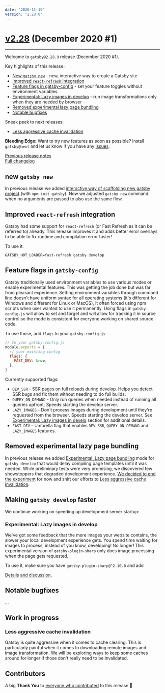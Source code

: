 ```yaml
---
date: "2020-11-19"
version: "2.28.0"
---
```


# [v2.28](https://github.com/gatsbyjs/gatsby/compare/gatsby@2.28.0-next.0...gatsby@2.28.0) (December 2020 #1)

---

Welcome to `gatsby@2.28.0` release (December 2020 #1).

Key highlights of this release:

- [New `gatsby new`](#new-gatsby-new) - new, interactive way to create a Gatsby site
- [Improved `react-refresh` integration](#improved-react-refresh-integration)
- [Feature flags in gatsby-config](#feature-flags-in-gatsby-config) - set your feature toggles without environment variables
- [Experimental: Lazy images in develop](#experimental-lazy-images-in-develop) - run image transformations only when they are needed by browser
- [Removed experimental lazy page bundling](#removed-experimental-lazy-page-bundling)
- [Notable bugfixes](#notable-bugfixes)

Sneak peek to next releases:

- [Less aggressive cache invalidation](#less-aggressive-cache-invalidation)

**Bleeding Edge:** Want to try new features as soon as possible? Install `gatsby@next` and let us know
if you have any [issues](https://github.com/gatsbyjs/gatsby/issues).

[Previous release notes](../v2.27/index.md)<br>
[Full changelog](https://github.com/gatsbyjs/gatsby/compare/gatsby@2.28.0-next.0...gatsby@2.28.0)

## new `gatsby new`

In previous release we added [interactive way of scaffolding new gatsby project](../v2.27/index.md#create-gatsby) (with `npm init gatsby`). Now we adjusted `gatsby new` command when no arguments are passed to also use the same flow.

## Improved `react-refresh` integration

Gatsby had some support for `react-refresh` (or Fast Refresh as it can be referred to) already. This release improves it and adds better error overlays to be able to fix runtime and compilation error faster!

To use it:

```shell
GATSBY_HOT_LOADER=fast-refresh gatsby develop
```

## Feature flags in `gatsby-config`

Gatsby traditionally used environment variables to use various modes or enable experimental features. This was getting the job done but was far from pleasant experience. Setting environment variables through command line doesn't have uniform syntax for all operating systems (it's different for Windows and different for Linux or MacOS), it often forced using npm scripts when user wanted to use it permanently. Using flags in `gatsby-config.js` will allow to set and forget and will allow for tracking it in source control so the mode is consistent for everyone working on shared source code.

To use those, add `flags` to your `gatsby-config.js`:

```js
// In your gatsby-config.js
module.exports = {
  // your existing config
  flags: {
    FAST_DEV: true,
  },
}
```

Currently supported flags:

- `DEV_SSR` - SSR pages on full reloads during develop. Helps you detect SSR bugs and fix them without needing to do full builds.
- `QUERY_ON_DEMAND` - Only run queries when needed instead of running all queries upfront. Speeds starting the develop server.
- `LAZY_IMAGES` - Don't process images during development until they're requested from the browser. Speeds starting the develop server. See [Experimental: Lazy images in develo](#experimental-lazy-images-in-develop) section for additional details.
- `FAST_DEV` - Umbrella flag that enables `DEV_SSR`, `QUERY_ON_DEMAND` and `LAZY_IMAGES` features.

## Removed experimental lazy page bundling

In previous release we added [Experimental: Lazy page bundling](../v2.27/index.md#experimental-lazy-page-bundling-in-development) mode for `gatsby develop` that would delay compiling page templates until it was needed. While preliminary tests were very promising, we discovered few showstoppers that degraded development experience. [We decided to end the experiment](https://github.com/gatsbyjs/gatsby/discussions/28137#discussioncomment-138998) for now and shift our efforts to [Less aggressive cache invalidation](#less-aggressive-cache-invalidation).

## Making `gatsby develop` faster

We continue working on speeding up development server startup:

### Experimental: Lazy images in develop

We've got some feedback that the more images your website contains, the slower your local development experience gets.
You spend time waiting for images to process, instead of you know, developing! No longer!
This experimental version of `gatsby-plugin-sharp` only does image processing when the page gets requested.

To use it, make sure you have `gatsby-plugin-sharp@^2.10.0` and add

[Details and discussion](https://github.com/gatsbyjs/gatsby/discussions/27603).

## Notable bugfixes

...

## Work in progress

### Less aggressive cache invalidation

Gatsby is quite aggressive when it comes to cache clearing. This is particularly painful when it comes to downloading remote images and image transformation. We will be exploring ways to keep some caches around for longer if those don't really need to be invalidated.

## Contributors

A big **Thank You** to [everyone who contributed](https://github.com/gatsbyjs/gatsby/compare/gatsby@2.28.0-next.0...gatsby@2.28.0) to this release 💜

